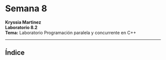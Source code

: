 # Semana 8  
**Kryssia Martinez**  
**Laboratorio 8.2**  
**Tema:** Laboratorio Programación paralela y concurrente en C++ 

---

## Índice
